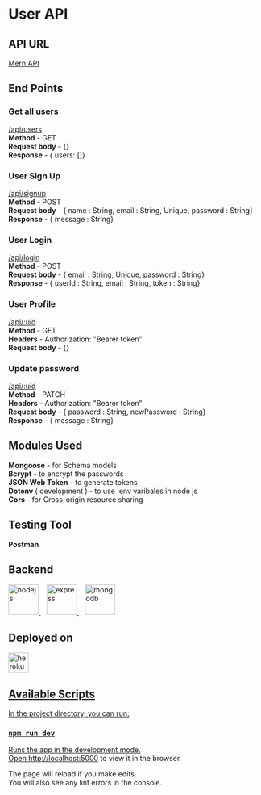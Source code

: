 # User API
## API URL
[Mern API](https://mern-api-task.herokuapp.com/api/users)

## End Points
### Get all users
[/api/users](https://mern-api-task.herokuapp.com/api/users)<br/>
__Method__ - GET<br/>
__Request body__ - {}<br/>
__Response__ - { users: []}<br/>

### User Sign Up
[/api/signup](https://mern-api-task.herokuapp.com/api/signup)<br/>
__Method__ - POST<br/>
__Request body__ - { name : String, email : String, Unique, password : String}<br/>
__Response__ - { message : String}<br/>

### User Login
[/api/login](https://mern-api-task.herokuapp.com/api/login)<br/>
__Method__ - POST<br/>
__Request body__ - { email : String, Unique, password : String}<br/>
__Response__ - { userId : String, email : String, token : String}<br/>

### User Profile
[/api/:uid](https://mern-api-task.herokuapp.com/api/)<br/>
__Method__ - GET<br/>
__Headers__ - Authorization: "Bearer token"<br/>
__Request body__ - {}<br/>


### Update password
[/api/:uid](https://mern-api-task.herokuapp.com/api/)<br/>
__Method__ - PATCH<br/>
__Headers__ - Authorization: "Bearer token"<br/>
__Request body__ - { password : String, newPassword : String}<br/>
__Response__ - { message : String}<br/>

## Modules Used
__Mongoose__ - for Schema models<br/>
__Bcrypt__ - to encrypt the passwords<br/>
__JSON Web Token__ - to generate tokens<br/>
__Dotenv__ ( development ) - to use .env varibales in node js<br/>
__Cors__ - for Cross-origin resource sharing<br/>

## Testing Tool
__Postman__

## Backend
<p align="left">
<a href="https://nodejs.org" target="_blank"> <img src="https://devicons.github.io/devicon/devicon.git/icons/nodejs/nodejs-original-wordmark.svg" alt="nodejs" width="60" height="60"/> </a> &nbsp;&nbsp;
  <a href="https://expressjs.com" target="_blank"> <img src="https://devicons.github.io/devicon/devicon.git/icons/express/express-original-wordmark.svg" alt="express" width="60" height="60"/> </a>
  &nbsp;&nbsp;
  <a href="https://www.mongodb.com/" target="_blank"> <img src="https://devicons.github.io/devicon/devicon.git/icons/mongodb/mongodb-original-wordmark.svg" alt="mongodb" width="60" height="60"/> </a>
</p>

## Deployed on
<p align="left">
<a href="https://heroku.com" target="_blank"> <img src="https://www.vectorlogo.zone/logos/heroku/heroku-icon.svg" alt="heroku" width="40" height="40"/>
</p>
  
## Available Scripts

In the project directory, you can run:

### `npm run dev`

Runs the app in the development mode.\
Open [http://localhost:5000](http://localhost:5000) to view it in the browser.

The page will reload if you make edits.\
You will also see any lint errors in the console.
